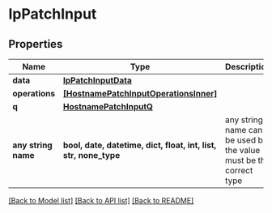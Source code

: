 # IpPatchInput


## Properties
Name | Type | Description | Notes
------------ | ------------- | ------------- | -------------
**data** | [**IpPatchInputData**](IpPatchInputData.md) |  | [optional] 
**operations** | [**[HostnamePatchInputOperationsInner]**](HostnamePatchInputOperationsInner.md) |  | [optional] 
**q** | [**HostnamePatchInputQ**](HostnamePatchInputQ.md) |  | [optional] 
**any string name** | **bool, date, datetime, dict, float, int, list, str, none_type** | any string name can be used but the value must be the correct type | [optional]

[[Back to Model list]](../README.md#documentation-for-models) [[Back to API list]](../README.md#documentation-for-api-endpoints) [[Back to README]](../README.md)


